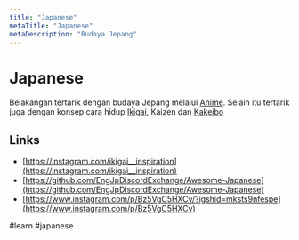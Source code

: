 ```yaml
---
title: "Japanese"
metaTitle: "Japanese"
metaDescription: "Budaya Jepang"
---
```


# Japanese

Belakangan tertarik dengan budaya Jepang melalui [Anime](/anime). Selain itu tertarik juga dengan konsep cara hidup [Ikigai](https://instagram.com/ikigai__inspiration), Kaizen dan [Kakeibo](finance/kakeibo)

## Links

- [https://instagram.com/ikigai__inspiration](https://instagram.com/ikigai__inspiration)
- [https://github.com/EngJpDiscordExchange/Awesome-Japanese](https://github.com/EngJpDiscordExchange/Awesome-Japanese)
- [https://www.instagram.com/p/Bz5VgC5HXCv/?igshid=mksts9nfespe](https://www.instagram.com/p/Bz5VgC5HXCv)

#learn #japanese
